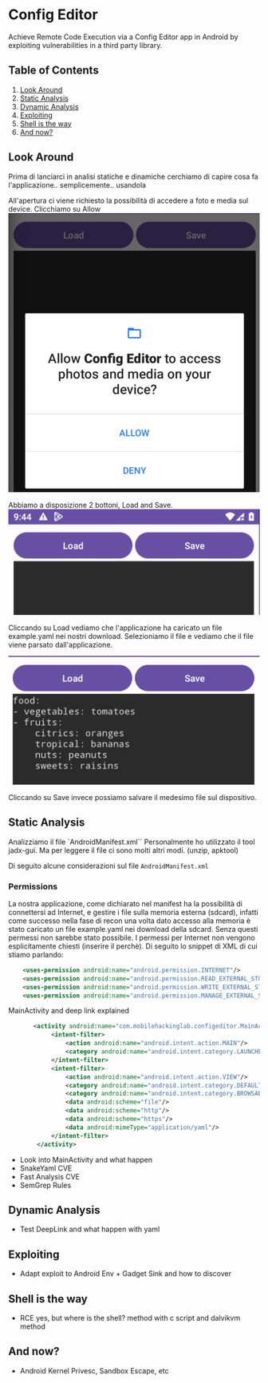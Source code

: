 # Config Editor

Achieve Remote Code Execution via a Config Editor app in Android by exploiting vulnerabilities in a third party library.

## Table of Contents

1. [Look Around](#look-around)
2. [Static Analysis](#static-analysis)
3. [Dynamic Analysis](#dynamic-analysis)
4. [Exploiting](#exploiting)
5. [Shell is the way](#shell-is-the-way)
6. [And now?](#and-now)

## Look Around

Prima di lanciarci in analisi statiche e dinamiche cerchiamo di capire cosa fa l'applicazione.. semplicemente.. usandola

All'apertura ci viene richiesto la possibilità di accedere a foto e media sul device. Clicchiamo su Allow
![Alt text](/ConfigEditor/img/access.png)

Abbiamo a disposizione 2 bottoni, Load and Save.
![Alt text](/ConfigEditor/img/1.png)

Cliccando su Load vediamo che l'applicazione ha caricato un file example.yaml nei nostri download. Selezioniamo il file e vediamo che il file viene parsato dall'applicazione.

![Alt text](/ConfigEditor/img/app.png)

Cliccando su Save invece possiamo salvare il medesimo file sul dispositivo.

## Static Analysis

Analizziamo il file `AndroidManifest.xml``
Personalmente ho utilizzato il tool jadx-gui. Ma per leggere il file ci sono molti altri modi. (unzip, apktool)

Di seguito alcune considerazioni sul file `AndroidManifest.xml`

### Permissions

La nostra applicazione, come dichiarato nel manifest ha la possibilità di connettersi ad Internet, e 
gestire i file sulla memoria esterna (sdcard), infatti come successo nella fase di recon una volta dato accesso alla memoria è stato caricato un file example.yaml nei download della sdcard. Senza questi permessi non sarebbe stato possibile. I permessi per Internet non vengono esplicitamente chiesti (inserire il perchè). Di seguito lo snippet di XML di cui stiamo parlando:

```xml
    <uses-permission android:name="android.permission.INTERNET"/>
    <uses-permission android:name="android.permission.READ_EXTERNAL_STORAGE"/>
    <uses-permission android:name="android.permission.WRITE_EXTERNAL_STORAGE"/>
    <uses-permission android:name="android.permission.MANAGE_EXTERNAL_STORAGE"/>
```

MainActivity and deep link explained

```xml
       <activity android:name="com.mobilehackinglab.configeditor.MainActivity" android:exported="true">
            <intent-filter>
                <action android:name="android.intent.action.MAIN"/>
                <category android:name="android.intent.category.LAUNCHER"/>
            </intent-filter>
            <intent-filter>
                <action android:name="android.intent.action.VIEW"/>
                <category android:name="android.intent.category.DEFAULT"/>
                <category android:name="android.intent.category.BROWSABLE"/>
                <data android:scheme="file"/>
                <data android:scheme="http"/>
                <data android:scheme="https"/>
                <data android:mimeType="application/yaml"/>
            </intent-filter>
        </activity>
```

+ Look into MainActivity and what happen
+ SnakeYaml CVE
+ Fast Analysis CVE
+ SemGrep Rules

## Dynamic Analysis

+ Test DeepLink and what happen with yaml

## Exploiting

+ Adapt exploit to Android Env + Gadget Sink and how to discover

## Shell is the way

+ RCE yes, but where is the shell? method with c script and dalvikvm method

## And now?

+ Android Kernel Privesc, Sandbox Escape, etc
